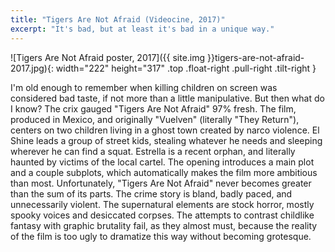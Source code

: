 ```yaml
---
title: "Tigers Are Not Afraid (Videocine, 2017)"
excerpt: "It's bad, but at least it's bad in a unique way."
---
```


![Tigers Are Not Afraid poster, 2017]({{ site.img }}tigers-are-not-afraid-2017.jpg){: width="222" height="317" .top .float-right .pull-right .tilt-right }

I'm old enough to remember when killing children on screen was considered bad taste, if not more than a little manipulative. But then what do I know? The crix gauged "Tigers Are Not Afraid" 97% fresh. The film, produced in Mexico, and originally "Vuelven" (literally "They Return"), centers on two children living in a ghost town created by narco violence. El Shine leads a group of street kids, stealing whatever he needs and sleeping wherever he can find a squat. Estrella is a recent orphan, and literally haunted by victims of the local cartel. The opening introduces a main plot and a couple subplots, which automatically makes the film more ambitious than most. Unfortunately, "Tigers Are Not Afraid" never becomes greater than the sum of its parts. The crime story is bland, badly paced, and unnecessarily violent. The supernatural elements are stock horror, mostly spooky voices and desiccated corpses. The attempts to contrast childlike fantasy with graphic brutality fail, as they almost must, because the reality of the film is too ugly to dramatize this way without becoming grotesque. 
